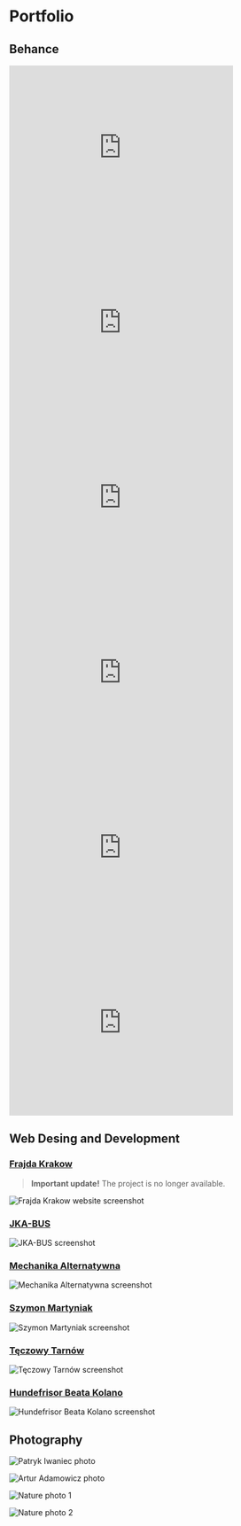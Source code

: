 # Portfolio

## Behance

<iframe src="https://www.behance.net/embed/project/135472957?ilo0=1" height="316" width="404" allowfullscreen lazyload frameborder="0" allow="clipboard-write" refererPolicy="strict-origin-when-cross-origin"></iframe>

<iframe src="https://www.behance.net/embed/project/135476037?ilo0=1" height="316" width="404" allowfullscreen lazyload frameborder="0" allow="clipboard-write" refererPolicy="strict-origin-when-cross-origin"></iframe>

<iframe src="https://www.behance.net/embed/project/194488015?ilo0=1" height="316" width="404" allowfullscreen lazyload frameborder="0" allow="clipboard-write" refererPolicy="strict-origin-when-cross-origin"></iframe>

<iframe src="https://www.behance.net/embed/project/194849457?ilo0=1" height="316" width="404" allowfullscreen lazyload frameborder="0" allow="clipboard-write" refererPolicy="strict-origin-when-cross-origin"></iframe>

<iframe src="https://www.behance.net/embed/project/198533821?ilo0=1" height="316" width="404" allowfullscreen lazyload frameborder="0" allow="clipboard-write" refererPolicy="strict-origin-when-cross-origin"></iframe>

<iframe src="https://www.behance.net/embed/project/220629651?ilo0=1" height="316" width="404" allowfullscreen lazyload frameborder="0" allow="clipboard-write" refererPolicy="strict-origin-when-cross-origin"></iframe>

## Web Desing and Development

### [Frajda Krakow](https://frajdakrakow.org)
> **Important update!** The project is no longer available.

![Frajda Krakow website screenshot](https://sendyka.notion.site/image/https%3A%2F%2Fprod-files-secure.s3.us-west-2.amazonaws.com%2Fd6df9048-a937-4b4e-8476-3d17b192eaa4%2F62f2bab8-d7ac-4097-9f1c-31938557587e%2FUntitled.png?table=block&id=8d25dd62-b68c-4c33-b109-d4c0fa113463&spaceId=d6df9048-a937-4b4e-8476-3d17b192eaa4&width=870&userId=&cache=v2)

### [JKA-BUS](https://jkabus.pl)

![JKA-BUS screenshot](https://sendyka.notion.site/image/https%3A%2F%2Fprod-files-secure.s3.us-west-2.amazonaws.com%2Fd6df9048-a937-4b4e-8476-3d17b192eaa4%2Ff1deaa15-5fe6-484e-9228-5974ab971fd3%2FUntitled.png?table=block&id=f71b1ece-f111-4cb4-9adc-cdcfa87e161d&spaceId=d6df9048-a937-4b4e-8476-3d17b192eaa4&width=870&userId=&cache=v2)

### [Mechanika Alternatywna](https://mech-alt.com/)

![Mechanika Alternatywna screenshot](https://sendyka.notion.site/image/https%3A%2F%2Fprod-files-secure.s3.us-west-2.amazonaws.com%2Fd6df9048-a937-4b4e-8476-3d17b192eaa4%2Ff46f8fbf-b61e-4885-9c1a-f86323ae64be%2FUntitled.png?table=block&id=abc2f164-c8bf-4ded-8a09-b01363eadbb9&spaceId=d6df9048-a937-4b4e-8476-3d17b192eaa4&width=870&userId=&cache=v2)

### [Szymon Martyniak](https://szymonmartyniak.com/pl_pl/)

![Szymon Martyniak screenshot](https://sendyka.notion.site/image/https%3A%2F%2Fprod-files-secure.s3.us-west-2.amazonaws.com%2Fd6df9048-a937-4b4e-8476-3d17b192eaa4%2Fd6532da6-fe25-41b3-97a6-de16472d08e6%2FUntitled.png?table=block&id=6196861e-6e50-43ed-839a-8b4c47a6d5a9&spaceId=d6df9048-a937-4b4e-8476-3d17b192eaa4&width=870&userId=&cache=v2)

### [Tęczowy Tarnów](https://teczowytarnow.pl)

![Tęczowy Tarnów screenshot](https://sendyka.notion.site/image/https%3A%2F%2Fprod-files-secure.s3.us-west-2.amazonaws.com%2Fd6df9048-a937-4b4e-8476-3d17b192eaa4%2F5c77880e-5b10-43f8-8a1e-6b05429476c4%2FUntitled.png?table=block&id=d82ca922-5b50-473e-be9e-edad6183bc5e&spaceId=d6df9048-a937-4b4e-8476-3d17b192eaa4&width=870&userId=&cache=v2)

### [Hundefrisor Beata Kolano](https://hundefrisorbeata.com/)

![Hundefrisor Beata Kolano screenshot](https://sendyka.notion.site/image/https%3A%2F%2Fprod-files-secure.s3.us-west-2.amazonaws.com%2Fd6df9048-a937-4b4e-8476-3d17b192eaa4%2F555b9c27-b3c3-4483-8e28-208dae8ae99b%2FUntitled.png?table=block&id=d4bf218f-52c3-412b-a94a-b41156f8b124&spaceId=d6df9048-a937-4b4e-8476-3d17b192eaa4&width=870&userId=&cache=v2)

## Photography

![Patryk Iwaniec photo](https://sendyka.notion.site/image/https%3A%2F%2Fprod-files-secure.s3.us-west-2.amazonaws.com%2Fd6df9048-a937-4b4e-8476-3d17b192eaa4%2Fb0496d17-5238-4266-82a3-14ae398d38f0%2F4944A8BF-AE9C-4339-9DB9-F7ED3AD3EB34_1_201_a.jpeg?table=block&id=f43cfbd7-0482-4330-a716-e137e9669c5f&spaceId=d6df9048-a937-4b4e-8476-3d17b192eaa4&width=460&userId=&cache=v2)

![Artur Adamowicz photo](https://sendyka.notion.site/image/https%3A%2F%2Fprod-files-secure.s3.us-west-2.amazonaws.com%2Fd6df9048-a937-4b4e-8476-3d17b192eaa4%2F17355999-bf02-4716-a4ac-434baf5b9dc6%2F83CDE3C8-5244-4221-941B-3847F7FCBA1A_1_201_a.jpeg?table=block&id=114e1c6c-4c42-4a0b-98f0-62b7edd267e6&spaceId=d6df9048-a937-4b4e-8476-3d17b192eaa4&width=460&userId=&cache=v2)

![Nature photo 1](https://sendyka.notion.site/image/https%3A%2F%2Fprod-files-secure.s3.us-west-2.amazonaws.com%2Fd6df9048-a937-4b4e-8476-3d17b192eaa4%2F7a660504-0cc0-41fb-af76-906b1c9da047%2FA93E61EF-1FF5-436B-88D8-6E9D64F3D989_1_105_c.jpeg?table=block&id=f210b172-f34e-4a03-9576-19dbe8f93464&spaceId=d6df9048-a937-4b4e-8476-3d17b192eaa4&width=460&userId=&cache=v2)

![Nature photo 2](https://sendyka.notion.site/image/https%3A%2F%2Fprod-files-secure.s3.us-west-2.amazonaws.com%2Fd6df9048-a937-4b4e-8476-3d17b192eaa4%2F9750f6be-9b69-491c-aba7-3479673151ad%2F0A319BCA-C6E4-4C1E-9264-A03DB4E546A5_1_105_c.jpeg?table=block&id=31c0614f-647d-4728-baf9-7647b2a71dfb&spaceId=d6df9048-a937-4b4e-8476-3d17b192eaa4&width=1280&userId=&cache=v2)


